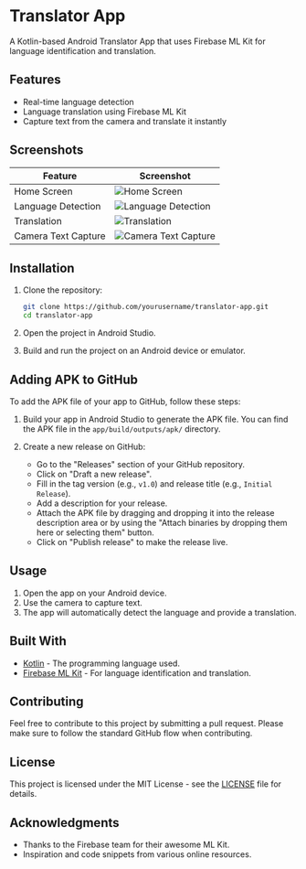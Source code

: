 # Translator App

A Kotlin-based Android Translator App that uses Firebase ML Kit for language identification and translation.

## Features

- Real-time language detection
- Language translation using Firebase ML Kit
- Capture text from the camera and translate it instantly

## Screenshots

| Feature | Screenshot |
|---------|-------------|
| Home Screen | ![Home Screen](https://github.com/LavKalsi/LanguageTranslatorApp/tree/master/Screenshot/AppScreenshot.jpg) |
| Language Detection | ![Language Detection](path/to/language_detection.png) |
| Translation | ![Translation](path/to/translaption.png) |
| Camera Text Capture | ![Camera Text Capture](path/to/camera_text_capture.png) |

## Installation

1. Clone the repository:

    ```bash
    git clone https://github.com/yourusername/translator-app.git
    cd translator-app
    ```

2. Open the project in Android Studio.

3. Build and run the project on an Android device or emulator.

## Adding APK to GitHub

To add the APK file of your app to GitHub, follow these steps:

1. Build your app in Android Studio to generate the APK file. You can find the APK file in the `app/build/outputs/apk/` directory.

2. Create a new release on GitHub:
    - Go to the "Releases" section of your GitHub repository.
    - Click on "Draft a new release".
    - Fill in the tag version (e.g., `v1.0`) and release title (e.g., `Initial Release`).
    - Add a description for your release.
    - Attach the APK file by dragging and dropping it into the release description area or by using the "Attach binaries by dropping them here or selecting them" button.
    - Click on "Publish release" to make the release live.

## Usage

1. Open the app on your Android device.
2. Use the camera to capture text.
3. The app will automatically detect the language and provide a translation.

## Built With

- [Kotlin](https://kotlinlang.org/) - The programming language used.
- [Firebase ML Kit](https://firebase.google.com/products/ml-kit) - For language identification and translation.

## Contributing

Feel free to contribute to this project by submitting a pull request. Please make sure to follow the standard GitHub flow when contributing.

## License

This project is licensed under the MIT License - see the [LICENSE](LICENSE) file for details.

## Acknowledgments

- Thanks to the Firebase team for their awesome ML Kit.
- Inspiration and code snippets from various online resources.

